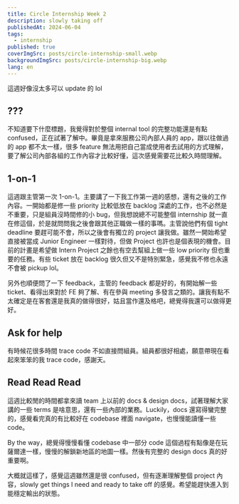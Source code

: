 ```yaml
---
title: Circle Internship Week 2
description: slowly taking off
publishedAt: 2024-06-04
tags:
  - internship
published: true
coverImgSrc: posts/circle-internship-small.webp
backgroundImgSrc: posts/circle-internship-big.webp
lang: en
---
```

這週好像沒太多可以 update 的 lol

## ???

不知道要下什麼標題，我覺得對於整個 internal tool 的完整功能還是有點 confused，正在試著了解中。畢竟是拿來服務公司內部人員的 app，跟以往做過的 app 都不太一樣，很多 feature 無法用把自己當成使用者去試用的方式理解，要了解公司內部各組的工作內容才比較好懂，這次感覺需要花比較久時間理解。

## 1-on-1

這週跟主管第一次 1-on-1。主要講了一下我工作第一週的感想，還有之後的工作內容。一開始都是修一些 priority 比較低放在 backlog 深處的工作，也不必然是不重要，只是組員沒時間修的小 bug，但我想說總不可能整個 internship 就一直在修這個，於是就問問我之後會跟其他正職做一樣的事嗎。主管說他們有個 tight deadline 要趕可能不會，所以之後會有獨立的 project 讓我做。雖然一開始希望直接被當成 Junior Engineer 一樣對待，但做 Project 也許也是個表現的機會。目前的計畫是希望做 Intern Project 之餘也有空去幫組上做一些 low priority 但也重要的任務。有些 ticket 放在 backlog 很久但又不是特別緊急，感覺我不修也永遠不會被 pickup lol。

另外也順便問了一下 feedback，主管的 feedback 都是好的，有開始解一些 ticket、看得出來對於 FE 夠了解、有在參與 meeting 多發言之類的。讓我有點不太確定是在客套還是我真的做得很好，姑且當作還及格吧，總覺得我還可以做得更好。

## Ask for help

有時候花很多時間 trace code 不如直接問組員。組員都很好相處，願意帶現在看起來笨笨的我 trace code，感謝天。

## Read Read Read

這週比較閒的時間都拿來讀 team 上以前的 docs & design docs，試著理解大家講的一些 terms 是啥意思，還有一些內部的業務。Luckily，docs 還寫得蠻完整的，感覺看完真的有比較好在 codebase 裡面 navigate，也慢慢能讀懂一些 code。

By the way，總覺得慢慢看懂 codebase 中一部分 code 這個過程有點像是在玩薩爾達一樣，慢慢的解鎖新地區的地圖一樣。然後有完整的 design docs 真的好重要啊。

大概就這樣了，感覺這週雖然還是很 confused，但有逐漸理解整個 project 內容，slowly get things I need and ready to take off 的感覺。希望能趕快進入到能穩定輸出的狀態。
